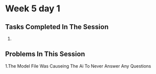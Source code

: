 
# Week 5 day 1
## Tasks Completed In The Session
1.

## Problems In This Session
1.The Model File Was Causeing The Ai To Never Answer Any Questions
